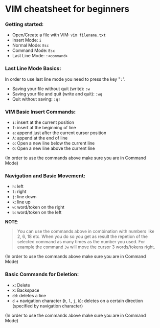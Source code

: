 # VIM cheatsheet for beginners

### Getting started:
* Open/Create a file with VIM: `vim filename.txt`
* Insert Mode: `i`
* Normal Mode: `Esc`
* Command Mode: `Esc`
* Last Line Mode: `:<command>`

### Last Line Mode Basics:
In order to use last line mode you need to press the  key  "`:`".
* Saving your file without quit (write): `:w`
* Saving your file and quit (write and quit): `:wq`
* Quit without saving: `:q!`

### VIM Basic Insert Commands:
* `i`: insert at the current position
* `I`: insert at the beginning of line
* `a`: append just after the current cursor position
* `A`: append at the end of line
* `o`: Open a new line below the current line
* `O`: Open a new line above the current line

(In order to use the commands above make sure you are in Command Mode)

### Navigation and Basic Movement:
* `h`: left
* `l`: right
* `j`: line down
* `k`: line up
* `w`: word/token on the right
* `b`: word/token on the left

**NOTE**:
> You can use the commands above in combination with numbers like 2, 6, 18 etc. When you do so you get as result the repetion of the selected command as many times as the number you used. For example the command `3w` will move the cursor 3 words/tokens right.

(In order to use the commands above make sure you are in Command Mode)

### Basic Commands for Deletion:
* `x`: Delete
* `X`: Backspace
* `dd`: deletes a line
* `d` + navigation character (`h`, `l`, `j`, `k`): deletes on a certain direction (specified by navigation character)

(In order to use the commands above make sure you are in Command Mode)
